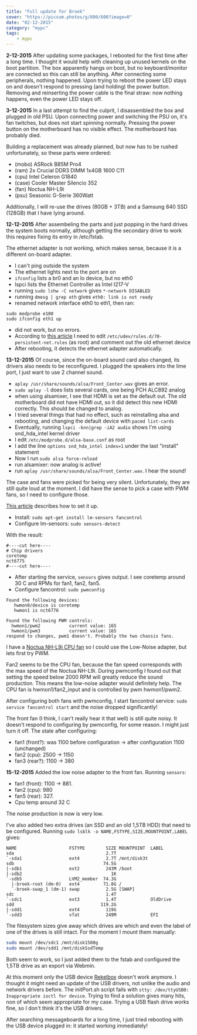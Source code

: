 ```yaml
---
title: "Full update for Broek"
cover: "https://picsum.photos/g/800/600?image=0"
date: "02-12-2015"
category: "mypc"
tags:
    - mypc
---
```


**2-12-2015** After updating some packages, I rebooted for the first time after a long time. I thought it would help with cleaning up unused kernels on the boot partition. The box apparently hangs on boot, but no keyboard/monitor are connected so this can still be anything. After connecting some peripherals, nothing happened. Upon trying to reboot the power LED stays on and doesn't respond to pressing (and holding) the power button. Removing and reinserting the power cable is the final straw: now nothing happens, even the power LED stays off.

**3-12-2015** In a last attempt to find the culprit, I disassembled the box and plugged in old PSU. Upon connecting power and switching the PSU on, it's fan twitches, but does not start spinning normally. Pressing the power button on the motherboard has no visible effect. The motherboard has probably died.

Building a replacement was already planned, but now has to be rushed unfortunately, so these parts were ordered:

* (mobo) ASRock B85M Pro4
* (ram) 2x  Crucial DDR3 DIMM 1x4GB 1600 C11
* (cpu) Intel Celeron G1840
* (case) Cooler Master Silencio 352
* (fan) Noctua NH-L9i
* (psu) Seasonic G-Serie 360Watt

Additionally, I will re-use the drives (80GB + 3TB) and a Samsung 840 SSD (128GB) that I have lying around.

**12-12-2015** After assembeling the parts and just popping in the hard drives the system boots normally, although getting the secondary drive to work this requires fixing its entry in /etc/fstab.

The ethernet adapter is not working, which makes sense, because it is a different on-board adapter.

* I can't ping outside the system
* The ethernet lights next to the port are on
* ```ifconfig``` lists a br0 and an lo device, but no eth0
* lspci lists the Ethernet Controller as Intel I217-V
* running ```sudo lshw -C network``` gives ```*-network DISABLED```
* running ```dmesg | grep eth``` gives ```eth0: link is not ready```
* renamed network interface eth0 to eth1, then ran:

```
sudo modprobe e100
sudo ifconfig eth1 up
```

* did not work, but no errors.
* According to [this article](http://www.serenux.com/2009/11/howto-fix-a-missing-eth0-adapter-after-moving-ubuntu-server-from-one-box-to-another/) I need to edit ```/etc/udev/rules.d/70-persistent-net.rules``` (as root) and comment out the old ethernet device
* After rebooting, it detects the ethernet adapter automatically.

**13-12-2015** Of course, since the on-board sound card also changed, its drivers also needs to be reconfigured. I plugged the speakers into the lime port, I just want to use 2 channel sound.

* ```aplay /usr/share/sounds/alsa/Front_Center.wav``` gives an error.
* ```sudo aplay -l``` does lists several cards, one being PCH ALC892 analog
* when using alsamixer, I see that HDMI is set as the default out. The old motherboard did not have HDMI out, so it did detect this new HDMI correctly. This should be changed to analog.
* I tried several things that had no effect, such as reinstalling alsa and rebooting, and changing the default device with ```pacmd list-cards```
* Eventually, running ```lspci -knn|grep -iA2 audio``` shows I'm using snd_hda_intel kernel driver
* I edit ```/etc/modprobe.d/alsa-base.conf``` as root
* I add the line ```options snd_hda_intel index=1``` under the last "install"  statement
* Now I run ```sudo alsa force-reload```
* run alsamixer: now analog is active!
* run ```aplay /usr/share/sounds/alsa/Front_Center.wav```. I hear the sound!

The case and fans were picked for being very silent. Unfortunately, they are still quite loud at the moment. I did have the sense to pick a case with PWM fans, so I need to configure those.

[This article](http://askubuntu.com/questions/22108/how-to-control-fan-speed) describes how to set it up.

* Install: ```sudo apt-get install lm-sensors fancontrol```
* Configure lm-sensors: ```sudo sensors-detect```

With the result:

```
#----cut here----
# Chip drivers
coretemp
nct6775
#----cut here----
```

* After starting the service, ```sensors``` gives output. I see coretemp around 30 C and RPMs for fan1, fan2, fan5.
* Configure fancontrol: ```sudo pwmconfig```

```
Found the following devices:
   hwmon0/device is coretemp
   hwmon1 is nct6776

Found the following PWM controls:
  hwmon1/pwm2           current value: 165
  hwmon1/pwm3           current value: 165
respond to changes, pwm1 doesn't. Probably the two chassis fans.
```

I have a [Noctua NH-L9i CPU fan](http://www.silentpcreview.com/Noctua_NH-L9i) so I could use the Low-Noise adapter, but lets first try PWM.

Fan2 seems to be the CPU fan, because the fan speed corresponds with the max speed of the Noctua NH-L9i. During pwmconfig I found out that setting the speed below 2000 RPM will greatly reduce the sound production. This means the low-noise adapter would definitely help. The CPU fan is hwmon1/fan2_input and is controlled by pwm hwmon1/pwm2.

After configuring both fans with pwmconfig, I start fancontrol service: ```sudo service fancontrol start``` and the noise dropped significantly!

The front fan (I think, I can't really hear it that well) is still quite noisy. It doesn't respond to configuring by pwmconfig, for some reason. I might just turn it off. The state after configuring:

* fan1 (front?): was 1100 before configuration &rarr; after configuration 1100 (unchanged)
* fan2 (cpu): 2500 &rarr; 1150
* fan3 (rear?): 1100 &rarr; 380

**15-12-2015** Added the low noise adapter to the front fan. Running ```sensors```:

* fan1 (front): 1100 &rarr; 881. 
* fan2 (cpu): 980
* fan5 (rear): 327. 
* Cpu temp around 32 C

The noise production is now is very low.

I've also added two extra drives (an SSD and an old 1,5TB HDD) that need to be configured. Running ```sudo lsblk -o NAME,FSTYPE,SIZE,MOUNTPOINT,LABEL``` gives:

```
NAME                    FSTYPE        SIZE MOUNTPOINT  LABEL
sda                                   2.7T            
`-sda1                  ext4          2.7T /mnt/disk3t
sdb                                  74.5G            
|-sdb1                  ext2          243M /boot      
|-sdb2                                  1K            
`-sdb5                  LVM2_member  74.3G            
  |-broek-root (dm-0)   ext4         71.8G /          
  `-broek-swap_1 (dm-1) swap          2.5G [SWAP]     
sdc                                   1.4T            
`-sdc1                  ext3          1.4T             OldDrive
sdd                                 119.2G            
|-sdd1                  ext4          119G            
`-sdd3                  vfat          249M             EFI
```

The filesystem sizes give away which drives are which and even the label of one of the drives is still intact.
For the moment I mount them manually:

```bash
sudo mount /dev/sdc1 /mnt/disk1500g
sudo mount /dev/sdd1 /mnt/diskSsdTemp
```

Both seem to work, so I just added them to the fstab and configured the 1,5TB drive as an export via Webmin.


At this moment only the USB device [Rekelbox](https://bitbucket.org/mdvanes/mderekelbox) doesn't work anymore. I thought it might need an update of the USB drivers, not unlike the audio and network drivers before. The initPort.sh script fails with
```stty: /dev/ttyUSB0: Inappropriate ioctl for device```. Trying to find a solution gives many hits, non of which seem appropriate for my case. Trying a USB flash drive works fine, so I don't think it's the USB drivers.

After searching messageboards for a long time, I just tried rebooting with the USB device plugged in: it started working immediately!